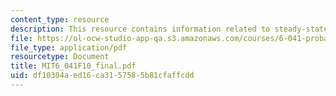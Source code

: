 ```yaml
---
content_type: resource
description: This resource contains information related to steady-state probabilities
file: https://ol-ocw-studio-app-qa.s3.amazonaws.com/courses/6-041-probabilistic-systems-analysis-and-applied-probability-fall-2010/df10304aed16ca3157585b81cfaffcdd_MIT6_041F10_final.pdf
file_type: application/pdf
resourcetype: Document
title: MIT6_041F10_final.pdf
uid: df10304a-ed16-ca31-5758-5b81cfaffcdd
---
```

